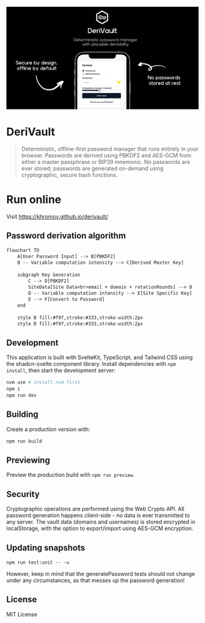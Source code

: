 ![Banner](./.github/resources/banner.png)

# DeriVault

> Deterministic, offline-first password manager that runs entirely in your browser. Passwords are derived using PBKDF2 and AES-GCM from either a master passphrase or BIP39 mnemonic. No passwords are ever stored; passwords are generated on-demand using cryptographic, secure hash functions.

# Run online

Visit https://khromov.github.io/derivault/

## Password derivation algorithm

```mermaid
flowchart TD
    A[User Password Input] --> B[PBKDF2]
    B -- Variable computation intensity --> C[Derived Master Key]

    subgraph Key Generation
        C --> D[PBKDF2]
        SiteData[Site Data<br>email + domain + rotationRounds] --> D
        D -- Variable computation intensity --> E[Site Specific Key]
        E --> F[Convert to Password]
    end

    style B fill:#f9f,stroke:#333,stroke-width:2px
    style D fill:#f9f,stroke:#333,stroke-width:2px
```

## Development

This application is built with SvelteKit, TypeScript, and Tailwind CSS using the shadcn-svelte component library. Install dependencies with `npm install`, then start the development server:

```bash
nvm use # install nvm first
npm i
npm run dev
```

## Building

Create a production version with:

```bash
npm run build
```

## Previewing

Preview the production build with `npm run preview`.

## Security

Cryptographic operations are performed using the Web Crypto API. All password generation happens client-side - no data is ever transmitted to any server. The vault data (domains and usernames) is stored encrypted in localStorage, with the option to export/import using AES-GCM encryption.

## Updating snapshots

```
npm run test:unit -- -u
```

However, keep in mind that the generatePassword tests should not change under any circumstances, as that messes up the password generation!

## License

MIT License
